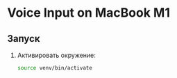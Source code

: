 # Voice Input on MacBook M1

## Запуск

1. Активировать окружение:
   ```bash
   source venv/bin/activate
